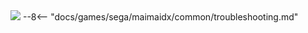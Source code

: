 <img class="header-logo" src="/img/sega/maimaidx/prism/logo.webp">
--8<-- "docs/games/sega/maimaidx/common/troubleshooting.md"